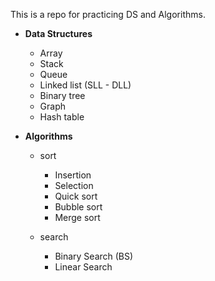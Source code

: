 
This is a repo for practicing DS and Algorithms.

- **Data Structures** 
  - Array
  - Stack
  - Queue
  - Linked list (SLL - DLL)
  - Binary tree
  - Graph
  - Hash table
  
 - **Algorithms**
    - sort
      - Insertion
      - Selection
      - Quick sort
      - Bubble sort
      - Merge sort
      
    - search
      - Binary Search (BS)
      - Linear Search


